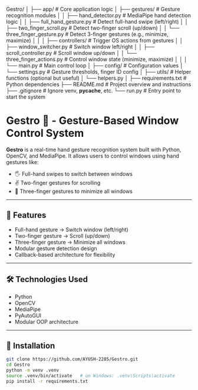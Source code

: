 Gestro/
│
├── app/                            # Core application logic
│   ├── gestures/                   # Gesture recognition modules
│   │   ├── hand_detector.py        # MediaPipe hand detection logic
│   │   ├── full_hand_gesture.py    # Detect full-hand swipe (left/right)
│   │   ├── two_finger_scroll.py    # Detect two-finger scroll (up/down)
│   │   └── three_finger_gesture.py # Detect 3-finger gestures (e.g., minimize, maximize)
│   │
│   ├── controllers/                # Trigger OS actions from gestures
│   │   ├── window_switcher.py      # Switch window left/right
│   │   ├── scroll_controller.py    # Scroll window up/down
│   │   └── three_finger_actions.py # Control window state (minimize, maximize)
│   │
│   └── main.py                     # Main control loop
│
├── config/                         # Configuration values
│   └── settings.py                 # Gesture thresholds, finger ID config
│
├── utils/                          # Helper functions (optional but useful)
│   └── helpers.py
│
├── requirements.txt                # Python dependencies
├── README.md                       # Project overview and instructions
├── .gitignore                      # Ignore venv, __pycache__, etc.
└── run.py                          # Entry point to start the system




# Gestro 🎯 - Gesture-Based Window Control System

**Gestro** is a real-time hand gesture recognition system built with Python, OpenCV, and MediaPipe. It allows users to control windows using hand gestures like:

- 🖐️ Full-hand swipes to switch between windows
- ✌️ Two-finger gestures for scrolling
- 🤟 Three-finger gestures to minimize all windows

---

## 🚀 Features

- Full-hand gesture → Switch window (left/right)
- Two-finger gesture → Scroll (up/down)
- Three-finger gesture → Minimize all windows
- Modular gesture detection design
- Callback-based architecture for flexibility

---

## 🛠️ Technologies Used

- Python
- OpenCV
- MediaPipe
- PyAutoGUI
- Modular OOP architecture

---

## 🔧 Installation

```bash
git clone https://github.com/AYUSH-2285/Gestro.git
cd Gestro
python -m venv .venv
source .venv/bin/activate   # on Windows: .venv\Scripts\activate
pip install -r requirements.txt
